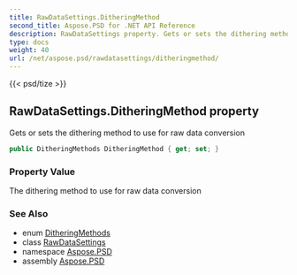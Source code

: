 ```yaml
---
title: RawDataSettings.DitheringMethod
second_title: Aspose.PSD for .NET API Reference
description: RawDataSettings property. Gets or sets the dithering method to use for raw data conversion
type: docs
weight: 40
url: /net/aspose.psd/rawdatasettings/ditheringmethod/
---
```

{{< psd/tize >}}
## RawDataSettings.DitheringMethod property

Gets or sets the dithering method to use for raw data conversion

```csharp
public DitheringMethods DitheringMethod { get; set; }
```

### Property Value

The dithering method to use for raw data conversion

### See Also

* enum [DitheringMethods](../../ditheringmethods/)
* class [RawDataSettings](../)
* namespace [Aspose.PSD](../../rawdatasettings/)
* assembly [Aspose.PSD](../../../)


